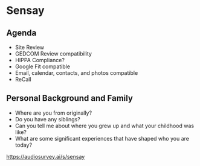 # Sensay

## Agenda

* Site Review
* GEDCOM Review compatibility
* HIPPA Compliance?
* Google Fit compatible
* Email, calendar, contacts, and photos compatible
* ReCall

## Personal Background and Family

* Where are you from originally?
* Do you have any siblings?
* Can you tell me about where you grew up and what your childhood was like?
* What are some significant experiences that have shaped who you are today?

https://audiosurvey.ai/s/sensay